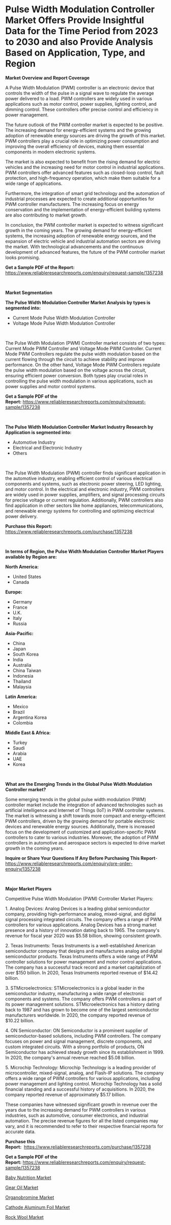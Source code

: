 <p><h1>Pulse Width Modulation Controller Market Offers Provide Insightful Data for the Time Period from 2023 to 2030 and also Provide Analysis Based on Application, Type, and Region</h1></p><p><strong>Market Overview and Report Coverage</strong></p>
<p><p>A Pulse Width Modulation (PWM) controller is an electronic device that controls the width of the pulse in a signal wave to regulate the average power delivered to a load. PWM controllers are widely used in various applications such as motor control, power supplies, lighting control, and dimming control. These controllers offer precise control and efficiency in power management.</p><p>The future outlook of the PWM controller market is expected to be positive. The increasing demand for energy-efficient systems and the growing adoption of renewable energy sources are driving the growth of this market. PWM controllers play a crucial role in optimizing power consumption and improving the overall efficiency of devices, making them essential components in modern electronic systems.</p><p>The market is also expected to benefit from the rising demand for electric vehicles and the increasing need for motor control in industrial applications. PWM controllers offer advanced features such as closed-loop control, fault protection, and high-frequency operation, which make them suitable for a wide range of applications.</p><p>Furthermore, the integration of smart grid technology and the automation of industrial processes are expected to create additional opportunities for PWM controller manufacturers. The increasing focus on energy conservation and the implementation of energy-efficient building systems are also contributing to market growth.</p><p>In conclusion, the PWM controller market is expected to witness significant growth in the coming years. The growing demand for energy-efficient systems, the increasing adoption of renewable energy sources, and the expansion of electric vehicle and industrial automation sectors are driving the market. With technological advancements and the continuous development of advanced features, the future of the PWM controller market looks promising.</p></p>
<p><strong>Get a Sample PDF of the Report:</strong> <a href="https://www.reliableresearchreports.com/enquiry/request-sample/1357238">https://www.reliableresearchreports.com/enquiry/request-sample/1357238</a></p>
<p>&nbsp;</p>
<p><strong>Market Segmentation</strong></p>
<p><strong>The Pulse Width Modulation Controller Market Analysis by types is segmented into:</strong></p>
<p><ul><li>Current Mode Pulse Width Modulation Controller</li><li>Voltage Mode Pulse Width Modulation Controller</li></ul></p>
<p>&nbsp;</p>
<p><p>The Pulse Width Modulation (PWM) Controller market consists of two types: Current Mode PWM Controller and Voltage Mode PWM Controller. Current Mode PWM Controllers regulate the pulse width modulation based on the current flowing through the circuit to achieve stability and improve performance. On the other hand, Voltage Mode PWM Controllers regulate the pulse width modulation based on the voltage across the circuit, ensuring efficient power conversion. Both types play crucial roles in controlling the pulse width modulation in various applications, such as power supplies and motor control systems.</p></p>
<p><strong>Get a Sample PDF of the Report:</strong>&nbsp;<a href="https://www.reliableresearchreports.com/enquiry/request-sample/1357238">https://www.reliableresearchreports.com/enquiry/request-sample/1357238</a></p>
<p>&nbsp;</p>
<p><strong>The Pulse Width Modulation Controller Market Industry Research by Application is segmented into:</strong></p>
<p><ul><li>Automotive Industry</li><li>Electrical and Electronic Industry</li><li>Others</li></ul></p>
<p>&nbsp;</p>
<p><p>The Pulse Width Modulation (PWM) controller finds significant application in the automotive industry, enabling efficient control of various electrical components and systems, such as electronic power steering, LED lighting, and motor control. In the electrical and electronic industry, PWM controllers are widely used in power supplies, amplifiers, and signal processing circuits for precise voltage or current regulation. Additionally, PWM controllers also find application in other sectors like home appliances, telecommunications, and renewable energy systems for controlling and optimizing electrical power delivery.</p></p>
<p><strong>Purchase this Report:</strong>&nbsp; <a href="https://www.reliableresearchreports.com/purchase/1357238">https://www.reliableresearchreports.com/purchase/1357238</a></p>
<p>&nbsp;</p>
<p><strong>In terms of Region, the Pulse Width Modulation Controller Market Players available by Region are:</strong></p>
<p>
    <p> <strong> North America: </strong>
        <ul>
            <li>United States</li>
            <li>Canada</li>
        </ul>
        </p> 
    <p> <strong> Europe: </strong>
        <ul>
            <li>Germany</li>
            <li>France</li>
            <li>U.K.</li>
            <li>Italy</li>
            <li>Russia</li>
        </ul>
        </p> 
    <p> <strong> Asia-Pacific: </strong>
        <ul>
            <li>China</li>
            <li>Japan</li>
            <li>South Korea</li>
            <li>India</li>
            <li>Australia</li>
            <li>China Taiwan</li>
            <li>Indonesia</li>
            <li>Thailand</li>
            <li>Malaysia</li>
        </ul>
        </p> 
    <p> <strong> Latin America: </strong>
        <ul>
            <li>Mexico</li>
            <li>Brazil</li>
            <li>Argentina Korea</li>
            <li>Colombia</li>
        </ul>
        </p> 
    <p> <strong> Middle East & Africa: </strong>
        <ul>
            <li>Turkey</li>
            <li>Saudi</li>
            <li>Arabia</li>
            <li>UAE</li>
            <li>Korea</li>
        </ul>
    </p>
    </p>
<p>&nbsp;</p>
<p><strong>What are the Emerging Trends in the Global Pulse Width Modulation Controller market?</strong></p>
<p><p>Some emerging trends in the global pulse width modulation (PWM) controller market include the integration of advanced technologies such as artificial intelligence and Internet of Things (IoT) in PWM controller systems. The market is witnessing a shift towards more compact and energy-efficient PWM controllers, driven by the growing demand for portable electronic devices and renewable energy sources. Additionally, there is increased focus on the development of customized and application-specific PWM controllers to cater to various industries. Moreover, the adoption of PWM controllers in automotive and aerospace sectors is expected to drive market growth in the coming years.</p></p>
<p><strong>Inquire or Share Your Questions If Any Before Purchasing This Report</strong>- <a href="https://www.reliableresearchreports.com/enquiry/pre-order-enquiry/1357238">https://www.reliableresearchreports.com/enquiry/pre-order-enquiry/1357238</a></p>
<p>&nbsp;</p>
<p><strong>Major Market Players</strong></p>
<p><p>Competitive Pulse Width Modulation (PWM) Controller Market Players: </p><p>1. Analog Devices: Analog Devices is a leading global semiconductor company, providing high-performance analog, mixed-signal, and digital signal processing integrated circuits. The company offers a range of PWM controllers for various applications. Analog Devices has a strong market presence and a history of innovation dating back to 1965. The company's revenue for fiscal year 2020 was $5.58 billion, showing consistent growth.</p><p>2. Texas Instruments: Texas Instruments is a well-established American semiconductor company that designs and manufactures analog and digital semiconductor products. Texas Instruments offers a wide range of PWM controller solutions for power management and motor control applications. The company has a successful track record and a market capitalization of over $150 billion. In 2020, Texas Instruments reported revenue of $14.42 billion.</p><p>3. STMicroelectronics: STMicroelectronics is a global leader in the semiconductor industry, manufacturing a wide range of electronic components and systems. The company offers PWM controllers as part of its power management solutions. STMicroelectronics has a history dating back to 1987 and has grown to become one of the largest semiconductor manufacturers worldwide. In 2020, the company reported revenue of $10.22 billion.</p><p>4. ON Semiconductor: ON Semiconductor is a prominent supplier of semiconductor-based solutions, including PWM controllers. The company focuses on power and signal management, discrete components, and custom integrated circuits. With a strong portfolio of products, ON Semiconductor has achieved steady growth since its establishment in 1999. In 2020, the company's annual revenue reached $5.08 billion.</p><p>5. Microchip Technology: Microchip Technology is a leading provider of microcontroller, mixed-signal, analog, and Flash-IP solutions. The company offers a wide range of PWM controllers for various applications, including power management and lighting control. Microchip Technology has a solid financial standing and a successful history of acquisitions. In 2020, the company reported revenue of approximately $5.17 billion.</p><p>These companies have witnessed significant growth in revenue over the years due to the increasing demand for PWM controllers in various industries, such as automotive, consumer electronics, and industrial automation. The precise revenue figures for all the listed companies may vary, and it is recommended to refer to their respective financial reports for accurate data.</p></p>
<p><strong>Purchase this Report:</strong>&nbsp;&nbsp;<a href="https://www.reliableresearchreports.com/purchase/1357238">https://www.reliableresearchreports.com/purchase/1357238</a></p>
<p></p>
<p><strong>Get a Sample PDF of the Report:</strong>&nbsp;<a href="https://www.reliableresearchreports.com/enquiry/request-sample/1357238">https://www.reliableresearchreports.com/enquiry/request-sample/1357238</a></p>
<p><p><a href="https://github.com/AKSHATREPORTPRIME/Market-Research-Report-List-1/blob/main/baby-nutrition-market.md">Baby Nutrition Market</a></p><p><a href="https://www.linkedin.com/pulse/gear-oil-market-size-share-global-analysis-report-2023--yxp9e/">Gear Oil Market</a></p><p><a href="https://medium.com/@yuvrajsinghrp23/organobromine-market-size-growth-forecast-2023-2030-92d22b1496fd">Organobromine Market</a></p><p><a href="https://github.com/lilstefpacute/Market-Research-Report-List-1/blob/main/cathode-aluminum-foil-market.md">Cathode Aluminum Foil Market</a></p><p><a href="https://medium.com/@sachintenrp23/rock-wool-market-size-growth-forecast-2023-2030-f98ef964fbac">Rock Wool Market</a></p></p>